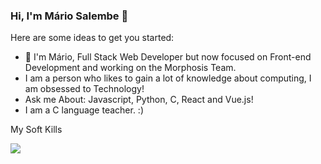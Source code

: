 ### Hi, I'm Mário Salembe 👋

Here are some ideas to get you started:

- 🔭 I'm Mário, Full Stack Web Developer but now focused on Front-end Development and working on the Morphosis Team.
- I am a person who likes to gain a lot of knowledge about computing, I am obsessed to Technology!
- Ask me About: Javascript, Python, C, React and Vue.js!
- I am a C language teacher. :)
<p>
 My Soft Kills
</p>
<p align="start">
  <a href="https://skillicons.dev">
    <img src="https://skillicons.dev/icons?i=git,html,css,js,react,tailwind,mysql,mongodb,python,c,shell" />
  </a>
</p>

